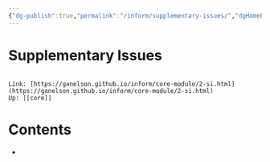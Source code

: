 ```yaml
---
{"dg-publish":true,"permalink":"/inform/supplementary-issues/","dgHomeLink":true,"dgPassFrontmatter":false}
---
```


# Supplementary Issues
```ad-info

Link: [https://ganelson.github.io/inform/core-module/2-si.html](https://ganelson.github.io/inform/core-module/2-si.html)
Up: [[core]]
```

# Contents
- 
